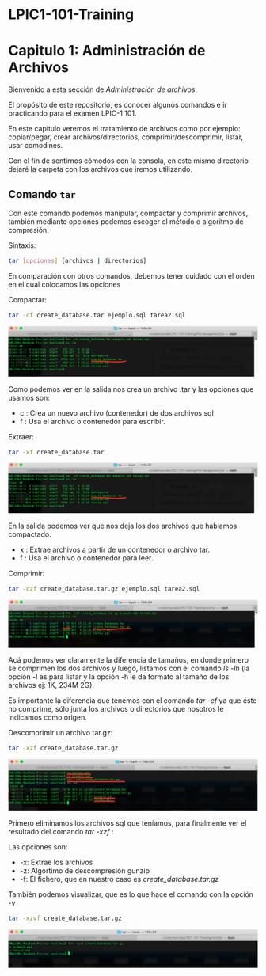 # LPIC1-101-Training
# Capitulo 1: Administración de Archivos

Bienvenido a esta sección de *Administración de archivos*.

El propósito de este repositorio, es conocer algunos comandos e ir practicando para el examen LPIC-1 101.

En este capítulo veremos el tratamiento de archivos como por ejemplo: copiar/pegar, crear archivos/directorios, comprimir/descomprimir, listar, usar comodines.

Con el fin de sentirnos cómodos con la consola, en este mismo directorio dejaré la carpeta con los archivos que iremos utilizando.


## Comando `tar`

Con este comando podemos manipular, compactar y comprimir archivos, también mediante opciones podemos escoger el método o algoritmo de compresión.

Sintaxis:
```sh
tar [opciones] [archivos | directorios]
```

En comparación con otros comandos, debemos tener cuidado con el orden en el cual colocamos las opciones

Compactar:
```sh
tar -cf create_database.tar ejemplo.sql tarea2.sql
```

<img src="../statics/tar-cf.png" />

Como podemos ver en la salida nos crea un archivo .tar y las opciones que usamos son:

- c : Crea un nuevo archivo (contenedor) de dos archivos sql
- f : Usa el archivo o contenedor para escribir.

Extraer:
```sh
tar -xf create_database.tar
```

<img src="../statics/tar-cf.png" />

En la salida podemos ver que nos deja los dos archivos que habiamos compactado.

- x : Extrae archivos a partir de un contenedor o archivo tar.
- f : Usa el archivo o contenedor para leer.

Comprimir:
```sh
tar -czf create_database.tar.gz ejemplo.sql tarea2.sql
```

<img src="../statics/tar-czf.png" />

Acá podemos ver claramente la diferencia de tamaños, en donde primero se comprimen los dos archivos y luego, listamos con el comando *ls -lh* (la opción -l es para listar y la opción -h le da formato al tamaño de los archivos ej: 1K, 234M 2G).

Es importante la diferencia que tenemos con el comando *tar -cf* ya que éste no comprime, sólo junta los archivos o directorios que nosotros le indicamos como origen.

Descomprimir un archivo tar.gz:
```sh
tar -xzf create_database.tar.gz
```

<img src="../statics/tar-xzf.png" />

Primero eliminamos los archivos sql que teníamos, para finalmente ver el resultado del comando *tar -xzf* :

Las opciones son:

- -x: Extrae los archivos
- -z: Algortimo de descompresión gunzip
- -f: El fichero, que en nuestro caso es *create_database.tar.gz*

También podemos visualizar, que es lo que hace el comando con la opción -v

```sh
tar -xzvf create_database.tar.gz
```

<img src="../statics/tar-verbose.png" />